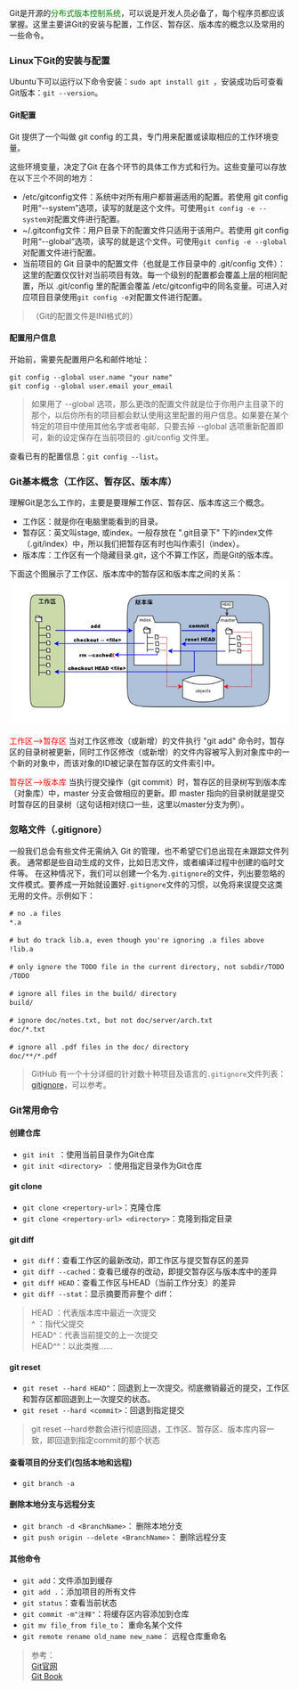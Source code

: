 Git是开源的<font color=green>分布式版本控制系统</font>，可以说是开发人员必备了，每个程序员都应该掌握。这里主要讲Git的安装与配置，工作区、暂存区、版本库的概念以及常用的一些命令。

### Linux下Git的安装与配置

Ubuntu下可以运行以下命令安装：```sudo apt install git ```，安装成功后可查看Git版本：```git --version```。
#### Git配置
Git 提供了一个叫做 git config 的工具，专门用来配置或读取相应的工作环境变量。

这些环境变量，决定了Git 在各个环节的具体工作方式和行为。这些变量可以存放在以下三个不同的地方：

- /etc/gitconfig文件：系统中对所有用户都普遍适用的配置。若使用 git config 时用“--system”选项，读写的就是这个文件。可使用```git config -e --system```对配置文件进行配置。
- ~/.gitconfig文件：用户目录下的配置文件只适用于该用户。若使用 git config 时用“--global”选项，读写的就是这个文件。可使用```git config -e --global```对配置文件进行配置。
- 当前项目的 Git 目录中的配置文件（也就是工作目录中的 .git/config 文件）：这里的配置仅仅针对当前项目有效。每一个级别的配置都会覆盖上层的相同配置，所以 .git/config 里的配置会覆盖 /etc/gitconfig中的同名变量。可进入对应项目目录使用```git config -e```对配置文件进行配置。
>（Git的配置文件是INI格式的）
#### 配置用户信息
开始前，需要先配置用户名和邮件地址：
```
git config --global user.name "your name"
git config --global user.email your_email
```
>如果用了 --global 选项，那么更改的配置文件就是位于你用户主目录下的那个，以后你所有的项目都会默认使用这里配置的用户信息。如果要在某个特定的项目中使用其他名字或者电邮，只要去掉 --global 选项重新配置即可，新的设定保存在当前项目的 .git/config 文件里。

查看已有的配置信息：```git config --list```。



### Git基本概念（工作区、暂存区、版本库）
理解Git是怎么工作的，主要是要理解工作区、暂存区、版本库这三个概念。

- 工作区：就是你在电脑里能看到的目录。
- 暂存区：英文叫stage, 或index。一般存放在 ".git目录下" 下的index文件（.git/index）中，所以我们把暂存区有时也叫作索引（index）。
- 版本库：工作区有一个隐藏目录.git，这个不算工作区，而是Git的版本库。

下面这个图展示了工作区、版本库中的暂存区和版本库之间的关系：
![这里写图片描述](../images/git.jpg)

<font color=red>工作区-->暂存区</font>
当对工作区修改（或新增）的文件执行 "git add" 命令时，暂存区的目录树被更新，同时工作区修改（或新增）的文件内容被写入到对象库中的一个新的对象中，而该对象的ID被记录在暂存区的文件索引中。

<font color=red>暂存区-->版本库</font>
当执行提交操作（git commit）时，暂存区的目录树写到版本库（对象库）中，master 分支会做相应的更新。即 master 指向的目录树就是提交时暂存区的目录树（这句话相对绕口一些，这里以master分支为例）。


### 忽略文件（.gitignore）
一般我们总会有些文件无需纳入 Git 的管理，也不希望它们总出现在未跟踪文件列表。 通常都是些自动生成的文件，比如日志文件，或者编译过程中创建的临时文件等。 在这种情况下，我们可以创建一个名为`.gitignore`的文件，列出要忽略的文件模式。要养成一开始就设置好`.gitignore`文件的习惯，以免将来误提交这类无用的文件。示例如下：
```
# no .a files
*.a

# but do track lib.a, even though you're ignoring .a files above
!lib.a

# only ignore the TODO file in the current directory, not subdir/TODO
/TODO

# ignore all files in the build/ directory
build/

# ignore doc/notes.txt, but not doc/server/arch.txt
doc/*.txt

# ignore all .pdf files in the doc/ directory
doc/**/*.pdf
```

>GitHub 有一个十分详细的针对数十种项目及语言的`.gitignore`文件列表：[gitignore](https://github.com/github/gitignore)，可以参考。
### Git常用命令
#### 创建仓库
- ```git init ```：使用当前目录作为Git仓库
- ```git init <directory> ```：使用指定目录作为Git仓库

#### git clone
- ```git clone <repertory-url>```：克隆仓库
- ```git clone <repertory-url> <directory>```：克隆到指定目录

#### git diff
- ```git diff```：查看工作区的最新改动，即工作区与提交暂存区的差异
- ```git diff --cached```：查看已缓存的改动，即提交暂存区与版本库中的差异
- ```git diff HEAD```：查看工作区与HEAD（当前工作分支）的差异
- ```git diff --stat```：显示摘要而非整个 diff：
>HEAD ：代表版本库中最近一次提交     
>^    ：指代父提交      
>HEAD^：代表当前提交的上一次提交        
>HEAD^^：以此类推......

#### git reset
- ```git reset --hard HEAD^```：回退到上一次提交。彻底撤销最近的提交，工作区和暂存区都回退到上一次提交的状态。
- ```git reset --hard <commit>```：回退到指定提交
>git reset --hard参数会进行彻底回退，工作区、暂存区、版本库内容一致，即回退到指定commit的那个状态

#### 查看项目的分支们(包括本地和远程) 
- ```git branch -a```

#### 删除本地分支与远程分支
- ```git branch -d <BranchName>```：	删除本地分支 
- ```git push origin --delete <BranchName>```： 删除远程分支 

#### 其他命令
- `git add`：文件添加到缓存
- `git add .`：添加项目的所有文件
- `git status`：查看当前状态
- `git commit -m"注释"`：将缓存区内容添加到仓库
- `git mv file_from file_to`： 重命名某个文件
- `git remote rename old_name new_name`： 远程仓库重命名

>参考：     
[Git官网](https://git-scm.com/)     
[Git Book](https://git-scm.com/book/zh/v2)


